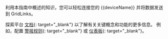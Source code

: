 利用本指南中概述的知识，您可以轻松连接您的 {{deviceName}} 并将数据发送到 GridLinks。

探索平台 [文档](/docs/{{page.docsPrefix}}){: target="_blank"} 以了解有关关键概念和功能的更多信息。
例如，配置 [警报规则](/docs/{{page.docsPrefix}}user-guide/device-profiles/#alarm-rules){: target="_blank"} 或 [仪表板](/docs/{{page.docsPrefix}}user-guide/dashboards/){: target="_blank"}。